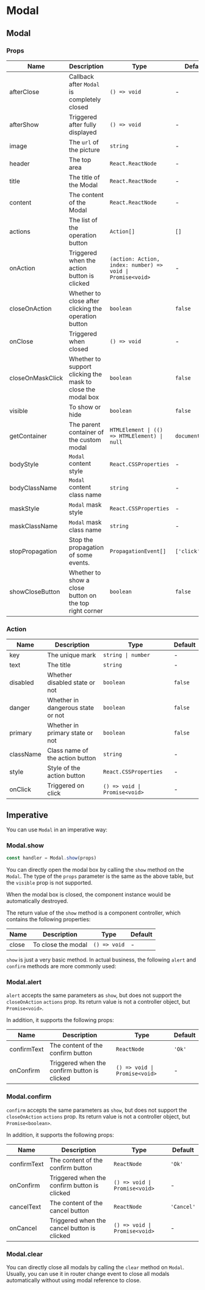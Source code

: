 # Modal

<code src="./demos/demo1.tsx"></code>

<code src="./demos/demo2.tsx"></code>

<code src="./demos/demo3.tsx" debug></code>

## Modal

### Props

| Name             | Description                                                 | Type                                                       | Default         |
| ---------------- | ----------------------------------------------------------- | ---------------------------------------------------------- | --------------- |
| afterClose       | Callback after `Modal` is completely closed                 | `() => void`                                               | -               |
| afterShow        | Triggered after fully displayed                             | `() => void`                                               | -               |
| image            | The `url` of the picture                                    | `string`                                                   | -               |
| header           | The top area                                                | `React.ReactNode`                                          | -               |
| title            | The title of the Modal                                      | `React.ReactNode`                                          | -               |
| content          | The content of the Modal                                    | `React.ReactNode`                                          | -               |
| actions          | The list of the operation button                            | `Action[]`                                                 | `[]`            |
| onAction         | Triggered when the action button is clicked                 | `(action: Action, index: number) => void \| Promise<void>` | -               |
| closeOnAction    | Whether to close after clicking the operation button        | `boolean`                                                  | `false`         |
| onClose          | Triggered when closed                                       | `() => void`                                               | -               |
| closeOnMaskClick | Whether to support clicking the mask to close the modal box | `boolean`                                                  | `false`         |
| visible          | To show or hide                                             | `boolean`                                                  | `false`         |
| getContainer     | The parent container of the custom modal                    | `HTMLElement \| (() => HTMLElement) \| null`               | `document.body` |
| bodyStyle        | `Modal` content style                                       | `React.CSSProperties`                                      | -               |
| bodyClassName    | `Modal` content class name                                  | `string`                                                   | -               |
| maskStyle        | `Modal` mask style                                          | `React.CSSProperties`                                      | -               |
| maskClassName    | `Modal` mask class name                                     | `string`                                                   | -               |
| stopPropagation  | Stop the propagation of some events.                        | `PropagationEvent[]`                                       | `['click']`     |
| showCloseButton  | Whether to show a close button on the top right corner      | `boolean`                                                  | `false`         |

### Action

| Name      | Description                       | Type                          | Default |
| --------- | --------------------------------- | ----------------------------- | ------- |
| key       | The unique mark                   | `string \| number`            | -       |
| text      | The title                         | `string`                      | -       |
| disabled  | Whether disabled state or not     | `boolean`                     | `false` |
| danger    | Whether in dangerous state or not | `boolean`                     | `false` |
| primary   | Whether in primary state or not   | `boolean`                     | `false` |
| className | Class name of the action button   | `string`                      | -       |
| style     | Style of the action button        | `React.CSSProperties`         | -       |
| onClick   | Triggered on click                | `() => void \| Promise<void>` | -       |

## Imperative

You can use `Modal` in an imperative way:

### Modal.show

```ts | pure
const handler = Modal.show(props)
```

You can directly open the modal box by calling the `show` method on the `Modal`. The type of the `props` parameter is the same as the above table, but the `visible` prop is not supported.

When the modal box is closed, the component instance would be automatically destroyed.

The return value of the `show` method is a component controller, which contains the following properties:

| Name  | Description        | Type         | Default |
| ----- | ------------------ | ------------ | ------- |
| close | To close the modal | `() => void` | -       |

`show` is just a very basic method. In actual business, the following `alert` and `confirm` methods are more commonly used:

### Modal.alert

`alert` accepts the same parameters as `show`, but does not support the `closeOnAction` `actions` prop. Its return value is not a controller object, but `Promise<void>`.

In addition, it supports the following props:

| Name        | Description                                  | Type                          | Default |
| ----------- | -------------------------------------------- | ----------------------------- | ------- |
| confirmText | The content of the confirm button            | `ReactNode`                   | `'Ok'`  |
| onConfirm   | Triggered when the confirm button is clicked | `() => void \| Promise<void>` | -       |

### Modal.confirm

`confirm` accepts the same parameters as `show`, but does not support the `closeOnAction` `actions` prop. Its return value is not a controller object, but `Promise<boolean>`.

In addition, it supports the following props:

| Name        | Description                                  | Type                          | Default    |
| ----------- | -------------------------------------------- | ----------------------------- | ---------- |
| confirmText | The content of the confirm button            | `ReactNode`                   | `'Ok'`     |
| onConfirm   | Triggered when the confirm button is clicked | `() => void \| Promise<void>` | -          |
| cancelText  | The content of the cancel button             | `ReactNode`                   | `'Cancel'` |
| onCancel    | Triggered when the cancel button is clicked  | `() => void \| Promise<void>` | -          |

### Modal.clear

You can directly close all modals by calling the `clear` method on `Modal`. Usually, you can use it in router change event to close all modals automatically without using modal reference to close.
